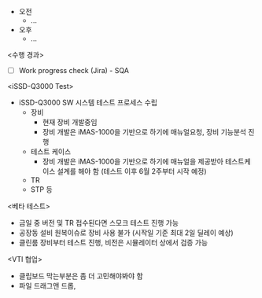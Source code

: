 - 오전
	- ...
- 오후
	- ...

<수행 경과>
- [ ] Work progress check (Jira) - SQA

\<iSSD-Q3000 Test>
- iSSD-Q3000 SW 시스템 테스트 프로세스 수립
	- 장비
		- 현재 장비 개발중임
		- 장비 개발은 iMAS-1000을 기반으로 하기에 매뉴얼요청, 장비 기능분석 진행
	- 테스트 케이스
		- 장비 개발은 iMAS-1000을 기반으로 하기에 매뉴얼을 제공받아 테스트케이스 설계를 해야 함 (테스트 이후 6월 2주부터 시작 예정)
	- TR
	- STP 등

<베타 테스트>
- 금일 중 버전 및 TR 접수된다면 스모크 테스트 진행 가능
- 공장동 설비 원복이슈로 장비 사용 불가 (시작일 기준 최대 2일 딜레이 예상)
- 클린룸 장비부터 테스트 진행, 비전은 시뮬레이터 상에서 검증 가능


<VTI 협업>
- 클립보드 막는부분은 좀 더 고민해야봐야 함
- 파일 드래그앤 드롭, 